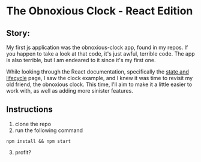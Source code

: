 # The Obnoxious Clock - React Edition

## Story:
My first js application was the obnoxious-clock app, found in my repos. If you happen to take a look at that code, it's just awful, terrible code. The app is also terrible, but I am endeared to it since it's my first one.

While looking through the React documentation, specifically the [state and lifecycle](https://facebook.github.io/react/docs/state-and-lifecycle.html) page, I saw the clock example, and I knew it was time to revisit my old friend, the obnoxious clock. This time, I'll aim to make it a little easier to work with, as well as adding more sinister features.

## Instructions
1. clone the repo
2. run the following command
```
npm install && npm start
```
3. profit?
